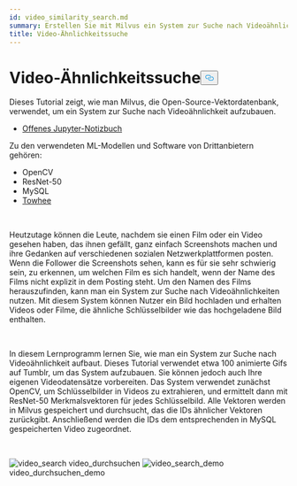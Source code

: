 ```yaml
---
id: video_similarity_search.md
summary: Erstellen Sie mit Milvus ein System zur Suche nach Videoähnlichkeiten.
title: Video-Ähnlichkeitssuche
---
```

<h1 id="Video-Similarity-Search" class="common-anchor-header">Video-Ähnlichkeitssuche<button data-href="#Video-Similarity-Search" class="anchor-icon" translate="no">
      <svg translate="no"
        aria-hidden="true"
        focusable="false"
        height="20"
        version="1.1"
        viewBox="0 0 16 16"
        width="16"
      >
        <path
          fill="#0092E4"
          fill-rule="evenodd"
          d="M4 9h1v1H4c-1.5 0-3-1.69-3-3.5S2.55 3 4 3h4c1.45 0 3 1.69 3 3.5 0 1.41-.91 2.72-2 3.25V8.59c.58-.45 1-1.27 1-2.09C10 5.22 8.98 4 8 4H4c-.98 0-2 1.22-2 2.5S3 9 4 9zm9-3h-1v1h1c1 0 2 1.22 2 2.5S13.98 12 13 12H9c-.98 0-2-1.22-2-2.5 0-.83.42-1.64 1-2.09V6.25c-1.09.53-2 1.84-2 3.25C6 11.31 7.55 13 9 13h4c1.45 0 3-1.69 3-3.5S14.5 6 13 6z"
        ></path>
      </svg>
    </button></h1><p>Dieses Tutorial zeigt, wie man Milvus, die Open-Source-Vektordatenbank, verwendet, um ein System zur Suche nach Videoähnlichkeit aufzubauen.</p>
<ul>
<li><a href="https://github.com/towhee-io/examples/tree/main/video/reverse_video_search">Offenes Jupyter-Notizbuch</a></li>
</ul>
<p>Zu den verwendeten ML-Modellen und Software von Drittanbietern gehören:</p>
<ul>
<li>OpenCV</li>
<li>ResNet-50</li>
<li>MySQL</li>
<li><a href="https://towhee.io/">Towhee</a></li>
</ul>
<p><br/></p>
<p>Heutzutage können die Leute, nachdem sie einen Film oder ein Video gesehen haben, das ihnen gefällt, ganz einfach Screenshots machen und ihre Gedanken auf verschiedenen sozialen Netzwerkplattformen posten. Wenn die Follower die Screenshots sehen, kann es für sie sehr schwierig sein, zu erkennen, um welchen Film es sich handelt, wenn der Name des Films nicht explizit in dem Posting steht. Um den Namen des Films herauszufinden, kann man ein System zur Suche nach Videoähnlichkeiten nutzen. Mit diesem System können Nutzer ein Bild hochladen und erhalten Videos oder Filme, die ähnliche Schlüsselbilder wie das hochgeladene Bild enthalten.</p>
<p><br/></p>
<p>In diesem Lernprogramm lernen Sie, wie man ein System zur Suche nach Videoähnlichkeit aufbaut. Dieses Tutorial verwendet etwa 100 animierte Gifs auf Tumblr, um das System aufzubauen. Sie können jedoch auch Ihre eigenen Videodatensätze vorbereiten. Das System verwendet zunächst OpenCV, um Schlüsselbilder in Videos zu extrahieren, und ermittelt dann mit ResNet-50 Merkmalsvektoren für jedes Schlüsselbild. Alle Vektoren werden in Milvus gespeichert und durchsucht, das die IDs ähnlicher Vektoren zurückgibt. Anschließend werden die IDs dem entsprechenden in MySQL gespeicherten Video zugeordnet.</p>
<p><br/></p>
<p>
  
   <span class="img-wrapper"> <img translate="no" src="/docs/v2.4.x/assets/video_search.png" alt="video_search" class="doc-image" id="video_search" />
   </span> <span class="img-wrapper"> <span>video_durchsuchen</span> </span> <span class="img-wrapper"> <img translate="no" src="/docs/v2.4.x/assets/video_search_demo.gif" alt="video_search_demo" class="doc-image" id="video_search_demo" /><span>video_durchsuchen_demo</span> </span></p>
